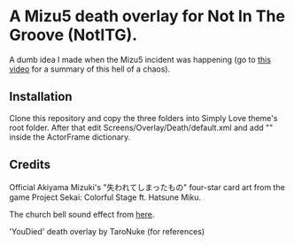 # A Mizu5 death overlay for Not In The Groove (NotITG).

A dumb idea I made when the Mizu5 incident was happening (go to [this video](https://youtu.be/tTGkESKhhkQ) for a summary of this hell of a chaos).

## Installation

Clone this repository and copy the three folders into Simply Love theme's root folder. After that edit Screens/Overlay/Death/default.xml and add "<Layer File="Mizu5" />" inside the ActorFrame dictionary.

## Credits
Official Akiyama Mizuki's "失われてしまったもの" four-star card art from the game Project Sekai: Colorful Stage ft. Hatsune Miku.

The church bell sound effect from [here](https://pixabay.com/sound-effects/old-church-bell-6298/).

'YouDied' death overlay by TaroNuke (for references)
